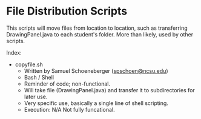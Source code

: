 # File Distribution Scripts
This scripts will move files from location to location, such as transferring DrawingPanel.java to each student's folder. More than likely, used by other scripts.

Index:
* copyfile.sh
  * Written by Samuel Schoeneberger (spschoen@ncsu.edu)
  * Bash / Shell
  * Reminder of code; non-functional.
  * Will take file (DrawingPanel.java) and transfer it to subdirectories for later use.
  * Very specific use, basically a single line of shell scripting.
  * Execution: N/A Not fully funcational.
